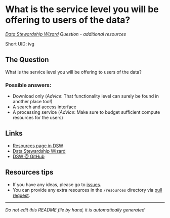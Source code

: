 # What is the service level you will be offering to users of the data?

*[Data Stewardship Wizard] Question - additional resources*

Short UID: ivg

## The Question

What is the service level you will be offering to users of the data?

### Possible answers:

  * Download only (*Advice*: That functionality level can surely be found in another place too!)
  * A search and access interface 
  * A processing service (*Advice*: Make sure to budget sufficient compute resources for the users)

## Links

  * [Resources page in DSW]
  * [Data Stewardship Wizard]
  * [DSW @ GitHub]


## Resources tips

  * If you have any ideas, please go to [issues].
  * You can provide any extra resources in the `/resources` directory via [pull request].

----

*Do not edit this README file by hand, it is automatically generated*

[Data Stewardship Wizard]: https://dmp.fairdata.solutions
[Resources page in DSW]: https://dmp.fairdata.solutions/resources/ivg
[DSW @ GitHub]: https://github.com/DataStewardshipWizard
[issues]: https://help.github.com/articles/about-issues/
[pull request]: https://help.github.com/articles/about-pull-requests/